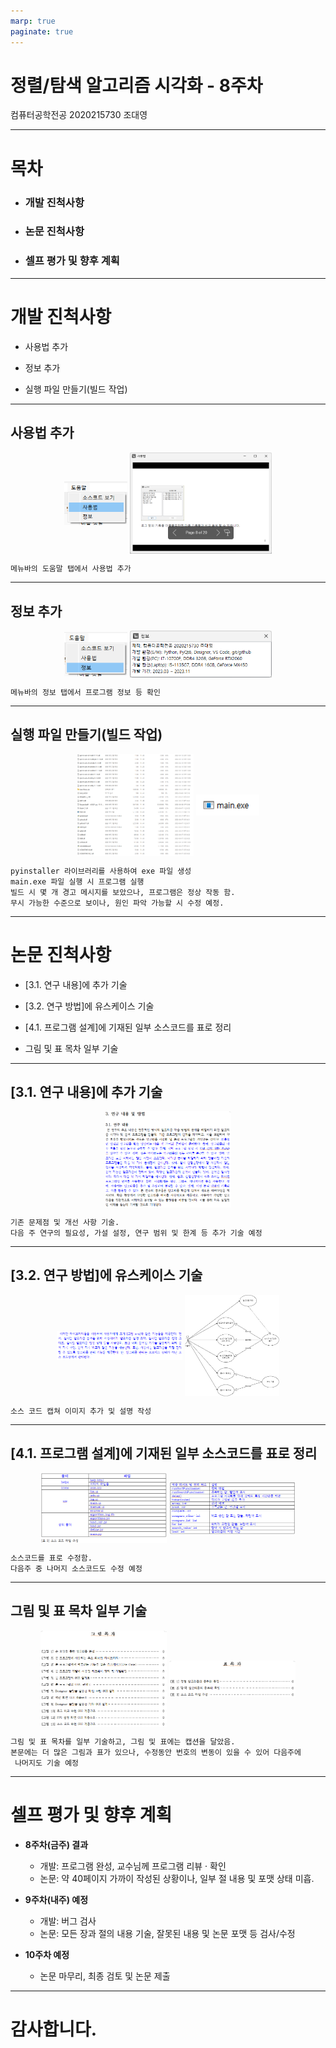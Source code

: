 ```yaml
---
marp: true
paginate: true
---
```


# 정렬/탐색 알고리즘 시각화 - 8주차

컴퓨터공학전공 2020215730 조대영

---

<!-- _header: 목차-->

# 목차

* ### 개발 진척사항

* ### 논문 진척사항

* ### 셀프 평가 및 향후 계획

---

<!-- _header: 개발 진척사항-->

# 개발 진척사항

* 사용법 추가

* 정보 추가

* 실행 파일 만들기(빌드 작업)

---

<!-- _header: 개발 진척사항-->

## 사용법 추가


<p align="center">
    <img src="./images/u1.png" align="center" width="20%"/>
    <img src="./images/u2.png" align="center" width="45%"/>
</p>

```
메뉴바의 도움말 탭에서 사용법 추가
```

---

<!-- _header: 개발 진척사항-->

## 정보 추가


<p align="center">
    <img src="./images/i1.png" align="center" width="20%"/>
    <img src="./images/i2.png" align="center" width="45%"/>
</p>

```
메뉴바의 정보 탭에서 프로그램 정보 등 확인
```

---

<!-- _header: 개발 진척사항-->

## 실행 파일 만들기(빌드 작업)

<p align="center">
    <img src="./images/s1.png" align="center" width="37%"/>
    <img src="./images/s2.png" align="center" width="20%"/>
</p>

```
pyinstaller 라이브러리를 사용하여 exe 파일 생성
main.exe 파일 실행 시 프로그램 실행
빌드 시 몇 개 경고 메시지를 보았으나, 프로그램은 정상 작동 함.
무시 가능한 수준으로 보이나, 원인 파악 가능할 시 수정 예정.
```

---

<!-- _header: 논문 진척사항-->

# 논문 진척사항

* [3.1. 연구 내용]에 추가 기술

* [3.2. 연구 방법]에 유스케이스 기술

* [4.1. 프로그램 설계]에 기재된 일부 소스코드를 표로 정리

* 그림 및 표 목차 일부 기술

---

<!-- _header: 논문 진척사항-->

## [3.1. 연구 내용]에 추가 기술

<p align="center">
    <img src="./images/n1.png" align="center" width="40%"/>
</p>

```
기존 문제점 및 개선 사항 기술.
다음 주 연구의 필요성, 가설 설정, 연구 범위 및 한계 등 추가 기술 예정
```

---

<!-- _header: 논문 진척사항-->

## [3.2. 연구 방법]에 유스케이스 기술

<p align="center">
    <img src="./images/n2.png" align="center" width="40%"/>
    <img src="./images/n3.png" align="center" width="30%"/>
</p>

```
소스 코드 캡쳐 이미지 추가 및 설명 작성
```

---

<!-- _header: 논문 진척사항-->

## [4.1. 프로그램 설계]에 기재된 일부 소스코드를 표로 정리

<p align="center">
    <img src="./images/n4.png" align="center" width="40%"/>
    <img src="./images/n5.png" align="center" width="40%"/>
</p>

```
소스코드를 표로 수정함.
다음주 중 나머지 소스코드도 수정 예정
```

---

<!-- _header: 논문 진척사항-->

## 그림 및 표 목차 일부 기술

<p align="center">
    <img src="./images/n6.png" align="center" width="40%"/>
    <img src="./images/n7.png" align="center" width="40%"/>
</p>

```
그림 및 표 목차를 일부 기술하고, 그림 및 표에는 캡션을 달았음.
본문에는 더 많은 그림과 표가 있으나, 수정동안 번호의 변동이 있을 수 있어 다음주에
 나머지도 기술 예정
```

---

# 셀프 평가 및 향후 계획

* **8주차(금주) 결과**
    - 개발: 프로그램 완성, 교수님께 프로그램 리뷰 · 확인
    - 논문: 약 40페이지 가까이 작성된 상황이나, 일부 절 내용 및 포맷 상태 미흡.

* **9주차(내주) 예정**
    - 개발: 버그 검사
    - 논문: 모든 장과 절의 내용 기술, 잘못된 내용 및 논문 포맷 등 검사/수정

* **10주차 예정**
    - 논문 마무리, 최종 검토 및 논문 제출

---

# 감사합니다.
